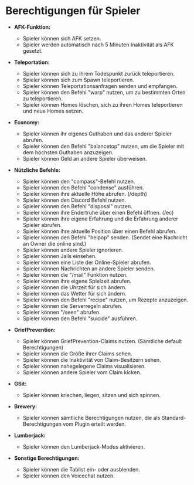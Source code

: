 # Berechtigungen für Spieler

- **AFK-Funktion:**
  - Spieler können sich AFK setzen.
  - Spieler werden automatisch nach 5 Minuten Inaktivität als AFK gesetzt.

- **Teleportation:**
  - Spieler können sich zu ihrem Todespunkt zurück teleportieren.
  - Spieler können sich zum Spawn teleportieren.
  - Spieler können Teleportationsanfragen senden und empfangen.
  - Spieler können den Befehl "warp" nutzen, um zu bestimmten Orten zu teleportieren.
  - Spieler können Homes löschen, sich zu ihren Homes teleportieren und neue Homes setzen.

- **Economy:**
  - Spieler können ihr eigenes Guthaben und das anderer Spieler abrufen.
  - Spieler können den Befehl "balancetop" nutzen, um die Spieler mit dem höchsten Guthaben anzuzeigen.
  - Spieler können Geld an andere Spieler überweisen.

- **Nützliche Befehle:**
  - Spieler können den "compass"-Befehl nutzen.
  - Spieler können den Befehl "condense" ausführen.
  - Spieler können ihre aktuelle Höhe abrufen. (/depth)
  - Spieler können den Discord Befehl nutzen.
  - Spieler können den Befehl "disposal" nutzen.
  - Spieler können ihre Endertruhe über einen Befehl öffnen. (/ec)
  - Spieler können ihre eigene Erfahrung und die Erfahrung anderer Spieler abrufen.
  - Spieler können ihre aktuelle Position über einen Befehl abrufen.
  - Spieler können den Befehl "helpop" senden. (Sendet eine Nachricht an Owner die online sind.)
  - Spieler können andere Spieler ignorieren.
  - Spieler können Jails einsehen.
  - Spieler können eine Liste der Online-Spieler abrufen.
  - Spieler können Nachrichten an andere Spieler senden.
  - Spieler können die "/mail" Funktion nutzen.
  - Spieler können ihre eigene Spielzeit abrufen.
  - Spieler können die Uhrzeit für sich ändern.
  - Spieler können das Wetter für sich ändern.
  - Spieler können den Befehl "recipe" nutzen, um Rezepte anzuzeigen.
  - Spieler können die Serverregeln abrufen.
  - Spieler können "/seen" abrufen.
  - Spieler können den Befehl "suicide" ausführen.

- **GriefPrevention:**
  - Spieler können GriefPrevention-Claims nutzen. (Sämtliche default Berechtigungen)
  - Spieler können die Größe ihrer Claims sehen.
  - Spieler können die Inaktivität von Claim-Besitzern sehen.
  - Spieler können nahegelegene Claims visualisieren.
  - Spieler können andere Spieler vom Claim kicken.

- **GSit:**
  - Spieler können kriechen, liegen, sitzen und sich spinnen.

- **Brewery:**
  - Spieler können sämtliche Berechtigungen nutzen, die als Standard-Berechtigungen vom Plugin erteilt werden.

- **Lumberjack:**
  - Spieler können den Lumberjack-Modus aktivieren.

- **Sonstige Berechtigungen:**
  - Spieler können die Tablist ein- oder ausblenden.
  - Spieler können den Voicechat nutzen.
